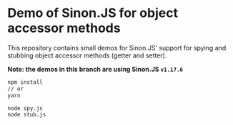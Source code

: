 # Demo of Sinon.JS for object accessor methods

This repository contains small demos for Sinon.JS' support for spying and stubbing object accessor methods (getter and setter).

**Note: the demos in this branch are using Sinon.JS `v1.17.6`**

```bash
npm install 
// or
yarn

node spy.js
node stub.js
```